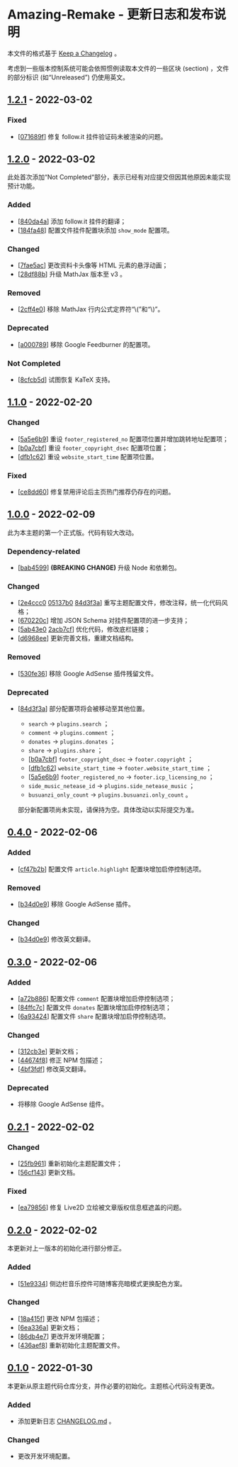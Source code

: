 # Amazing-Remake - 更新日志和发布说明

本文件的格式基于 [Keep a Changelog](https://keepachangelog.com/en/1.0.0/) 。

考虑到一些版本控制系统可能会依照惯例读取本文件的一些区块 (section) ，文件的部分标识 (如“Unreleased”) 仍使用英文。

## [1.2.1] - 2022-03-02

### Fixed

- [[071689f]] 修复 follow.it 挂件验证码未被渲染的问题。

## [1.2.0] - 2022-03-02

此处首次添加“Not Completed“部分，表示已经有对应提交但因其他原因未能实现预计功能。

### Added

- [[840da4a]] 添加 follow.it 挂件的翻译；
- [[184fa48]] 配置文件挂件配置块添加 `show_mode` 配置项。

### Changed

- [[7fae5ac]] 更改资料卡头像等 HTML 元素的悬浮动画；
- [[28df88b]] 升级 MathJax 版本至 v3 。

### Removed

- [[2cff4e0]] 移除 MathJax 行内公式定界符“\\(”和“\\)”。

### Deprecated

- [[a000789]] 移除 Google Feedburner 的配置项。

### Not Completed

- [[8cfcb5d]] 试图恢复 KaTeX 支持。

## [1.1.0] - 2022-02-20

### Changed

- [[5a5e6b9]] 重设 `footer_registered_no` 配置项位置并增加跳转地址配置项；
- [[b0a7cbf]] 重设 `footer_copyright_dsec` 配置项位置；
- [[dfb1c62]] 重设 `website_start_time` 配置项位置。

### Fixed

- [[ce8dd60]] 修复禁用评论后主页热门推荐仍存在的问题。

## [1.0.0] - 2022-02-09

此为本主题的第一个正式版。代码有较大改动。

### Dependency-related

- [[bab4599]] **(BREAKING CHANGE)** 升级 Node 和依赖包。

### Changed

- [[2e4ccc0] [05137b0] [84d3f3a]] 重写主题配置文件，修改注释，统一化代码风格；
- [[670220c]] 增加 JSON Schema 对挂件配置项的进一步支持；
- [[5ab43e0] [2acb7cf]] 优化代码，修改底栏链接；
- [[d6968ee]] 更新完善文档，重建文档结构。

### Removed

- [[530fe36]] 移除 Google AdSense 插件残留文件。

### Deprecated

- [[84d3f3a]] 部分配置项将会被移动至其他位置。
  - `search` -> `plugins.search` ；
  - `comment` -> `plugins.comment` ；
  - `donates` -> `plugins.donates` ；
  - `share` -> `plugins.share` ；
  - [[b0a7cbf]] `footer_copyright_dsec` -> `footer.copyright` ；
  - [[dfb1c62]] `website_start_time` -> `footer.website_start_time` ；
  - [[5a5e6b9]] `footer_registered_no` -> `footer.icp_licensing_no` ；
  - `side_music_netease_id` -> `plugins.side_netease_music` ；
  - `busuanzi_only_count` -> `plugins.busuanzi.only_count` 。
  
  部分新配置项尚未实现，请保持为空。具体改动以实际提交为准。

## [0.4.0] - 2022-02-06

### Added

- [[cf47b2b]] 配置文件 `article.highlight` 配置块增加启停控制选项。

### Removed

- [[b34d0e9]] 移除 Google AdSense 插件。

### Changed

- [[b34d0e9]] 修改英文翻译。

## [0.3.0] - 2022-02-06

### Added

- [[a72b886]] 配置文件 `comment` 配置块增加启停控制选项；
- [[84ffc7c]] 配置文件 `donates` 配置块增加启停控制选项；
- [[6a93424]] 配置文件 `share` 配置块增加启停控制选项。

### Changed

- [[312cb3e]] 更新文档；
- [[44674f8]] 修正 NPM 包描述；
- [[4bf3fdf]] 修改英文翻译。

### Deprecated

- 将移除 Google AdSense 组件。

## [0.2.1] - 2022-02-02

### Changed

- [[25fb961]] 重新初始化主题配置文件；
- [[56cf143]] 更新文档。

### Fixed

- [[ea79856]] 修复 Live2D 立绘被文章版权信息框遮盖的问题。

## [0.2.0] - 2022-02-02

本更新对上一版本的初始化进行部分修正。

### Added

- [[51e9334]] 侧边栏音乐控件可随博客亮暗模式更换配色方案。

### Changed

- [[18a415f]] 更改 NPM 包描述；
- [[6ea336a]] 更新文档；
- [[86db4e7]] 更改开发环境配置；
- [[436aef8]] 重新初始化主题配置文件。

## [0.1.0] - 2022-01-30

本更新从原主题代码仓库分支，并作必要的初始化。主题核心代码没有更改。

### Added

- 添加更新日志 [CHANGELOG.md](/CHANGELOG.md) 。

### Changed

- 更改开发环境配置。

[071689f]: https://github.com/LittleYe233/hexo-theme-amazingremake/commit/071689f2379eee8b6f8e72bcf7854af8ceae5e5d
[840da4a]: https://github.com/LittleYe233/hexo-theme-amazingremake/commit/840da4a0768dc94bc67ed2bda4781edafe62e7d7
[184fa48]: https://github.com/LittleYe233/hexo-theme-amazingremake/commit/184fa489f8b9b70fcda0d00c7a0d075c3c9ff9b3
[7fae5ac]: https://github.com/LittleYe233/hexo-theme-amazingremake/commit/7fae5ac55c2425e39b1d3a6daf01f64777b954b5
[28df88b]: https://github.com/LittleYe233/hexo-theme-amazingremake/commit/28df88b442d1f036ad0e0c3104547931eaa80022
[2cff4e0]: https://github.com/LittleYe233/hexo-theme-amazingremake/commit/2cff4e07fcdaccf60f80b5acefaac511779d6dc1
[a000789]: https://github.com/LittleYe233/hexo-theme-amazingremake/commit/a0007896ce8bde27c90d6c94a72aad8d724c5ecf
[8cfcb5d]: https://github.com/LittleYe233/hexo-theme-amazingremake/commit/8cfcb5d3c34e85db64c0a060cf427e00e59e34ea
[5a5e6b9]: https://github.com/LittleYe233/hexo-theme-amazingremake/commit/5a5e6b94d81d192dbcec22df2694b02c359593d4
[b0a7cbf]: https://github.com/LittleYe233/hexo-theme-amazingremake/commit/b0a7cbf374baba7e9555a4371063eaca0debe02e
[dfb1c62]: https://github.com/LittleYe233/hexo-theme-amazingremake/commit/dfb1c6294ed9c65bca6a0bd9b5b304ec14f6f94a
[ce8dd60]: https://github.com/LittleYe233/hexo-theme-amazingremake/commit/ce8dd60f85e2e512e634759b56c30f8cf7b7bed0
[bab4599]: https://github.com/LittleYe233/hexo-theme-amazingremake/commit/bab459987ca05fa6123cd57af94d43bf3b271740
[2e4ccc0]: https://github.com/LittleYe233/hexo-theme-amazingremake/commit/2e4ccc071a42159af515d02d0d1fc58976ee38ee
[05137b0]: https://github.com/LittleYe233/hexo-theme-amazingremake/commit/05137b074d09dc9799c1a6fde1a7c1ab9c3d1049
[84d3f3a]: https://github.com/LittleYe233/hexo-theme-amazingremake/commit/84d3f3a3d145f44f5b72ba2ac457f155774c5ff7
[670220c]: https://github.com/LittleYe233/hexo-theme-amazingremake/commit/670220c12eb2df87d4af6046f4058be1d8abe469
[5ab43e0]: https://github.com/LittleYe233/hexo-theme-amazingremake/commit/5ab43e0c3e0ea40864330a7cd8439237cdec3a2b
[2acb7cf]: https://github.com/LittleYe233/hexo-theme-amazingremake/commit/2acb7cf3aa25c6d84453515be90ded6ee5e570bb
[d6968ee]: https://github.com/LittleYe233/hexo-theme-amazingremake/commit/d6968ee31d58d7a5896b1d4c430bed312d1bc464
[530fe36]: https://github.com/LittleYe233/hexo-theme-amazingremake/commit/530fe3613ba94240867ea115c94246bb0ac8c9db
[cf47b2b]: https://github.com/LittleYe233/hexo-theme-amazingremake/commit/cf47b2b98825e28a57e037134f4342ffcc9d501e
[b34d0e9]: https://github.com/LittleYe233/hexo-theme-amazingremake/commit/b34d0e9713e813ea8a9e6022c841aa542efd2ae8
[a72b886]: https://github.com/LittleYe233/hexo-theme-amazingremake/commit/a72b886831351849f1ee769b47476e0f12f4a708
[84ffc7c]: https://github.com/LittleYe233/hexo-theme-amazingremake/commit/84ffc7c14f1264a29e3ce5c8ff88228bd6534547
[6a93424]: https://github.com/LittleYe233/hexo-theme-amazingremake/commit/6a93424406a870ea8da1fce830d0f0db1e8ed45d
[312cb3e]: https://github.com/LittleYe233/hexo-theme-amazingremake/commit/312cb3eab431abefc73d1b91e384fbd62e51f0c8
[44674f8]: https://github.com/LittleYe233/hexo-theme-amazingremake/commit/44674f8832b5e8d68aa36a060f4167201e98ad40
[4bf3fdf]: https://github.com/LittleYe233/hexo-theme-amazingremake/commit/4bf3fdf32f484f39214894f533253d9a19f3ef24
[25fb961]: https://github.com/LittleYe233/hexo-theme-amazingremake/commit/25fb961162366ccd805a58ed6070a76f0e2e5b69
[56cf143]: https://github.com/LittleYe233/hexo-theme-amazingremake/commit/56cf14367d13424a7c4d856ba53b6be3909d9713
[ea79856]: https://github.com/LittleYe233/hexo-theme-amazingremake/commit/ea798562e1522c565be0f16c03cef64ddb5c718d
[51e9334]: https://github.com/LittleYe233/hexo-theme-amazingremake/commit/51e9334a5a60eb6969d884cf9d269fd3b5b42a08
[18a415f]: https://github.com/LittleYe233/hexo-theme-amazingremake/commit/18a415fe9176e0af69576c69ba48ed45d02089ac
[6ea336a]: https://github.com/LittleYe233/hexo-theme-amazingremake/commit/6ea336ac038b75e4456855bbd5846d9790d82506
[86db4e7]: https://github.com/LittleYe233/hexo-theme-amazingremake/commit/86db4e7505decbc9748eab69a418faf3f3ce8087
[436aef8]: https://github.com/LittleYe233/hexo-theme-amazingremake/commit/436aef8ccf13f554daf389387add56298fee0006

[1.3.0]: https://github.com/LittleYe233/hexo-theme-amazingremake/releases/tag/v1.3.0
[1.2.1]: https://github.com/LittleYe233/hexo-theme-amazingremake/releases/tag/v1.2.1
[1.2.0]: https://github.com/LittleYe233/hexo-theme-amazingremake/releases/tag/v1.2.0
[1.1.0]: https://github.com/LittleYe233/hexo-theme-amazingremake/releases/tag/v1.1.0
[1.0.0]: https://github.com/LittleYe233/hexo-theme-amazingremake/releases/tag/v1.0.0
[0.4.0]: https://github.com/LittleYe233/hexo-theme-amazingremake/releases/tag/v0.4.0
[0.3.0]: https://github.com/LittleYe233/hexo-theme-amazingremake/releases/tag/v0.3.0
[0.2.1]: https://github.com/LittleYe233/hexo-theme-amazingremake/releases/tag/v0.2.1
[0.2.0]: https://github.com/LittleYe233/hexo-theme-amazingremake/releases/tag/v0.2.0
[0.1.0]: https://github.com/LittleYe233/hexo-theme-amazingremake/releases/tag/v0.1.0

<!--
Format:
## [semver] - yyyy-mm-dd

### Added: new features

### Removed: now removed features

### Fixed: any bug fixes

### Changed: changes in existing functionality

### Security: in case of vulnerabilities

### Deprecated: soon-to-be removed features
-->